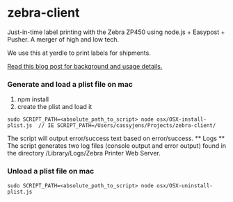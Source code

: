 zebra-client
============

Just-in-time label printing with the Zebra ZP450 using node.js + Easypost + Pusher. A merger of high and low tech.

We use this at yerdle to print labels for shipments.

[Read this blog post for background and usage details.](http://codesmaller.com/just-in-time-shipping-at-yerdle/)

### Generate and load a plist file on mac
1. npm install
2. create the plist and load it
``` 
sudo SCRIPT_PATH=<absolute_path_to_script> node osx/OSX-install-plist.js  // IE SCRIPT_PATH=/Users/cassyjens/Projects/zebra-client/
```
The script will output error/success text based on error/success. 
** Logs ** The script generates two log files (console output and error output) found in the directory /Library/Logs/Zebra Printer Web Server.

### Unload a plist file on mac
``` 
sudo SCRIPT_PATH=<absolute_path_to_script> node osx/OSX-uninstall-plist.js
```

